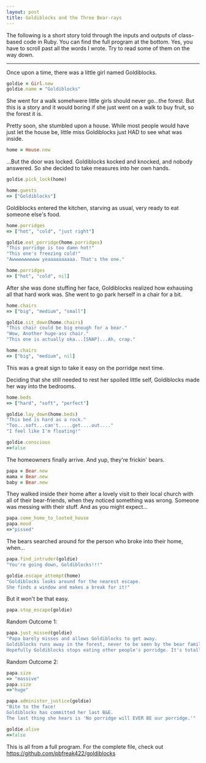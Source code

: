 ```yaml
---
layout: post
title: Goldiblocks and the Three Bear-rays
---
```




The following is a short story told through the inputs and outputs of class-based code in Ruby. You can find the full program at the bottom. Yes, you have to scroll past all the words I wrote. Try to read some of them on the way down.

---


Once upon a time, there was a little girl named Goldiblocks. 

``` ruby
goldie = Girl.new
goldie.name = "Goldiblocks"
```

She went for a walk somehwere little girls should never go...the forest. But this is a story and it would boring if she just went on a walk to buy fruit, so the forest it is. 

Pretty soon, she stumbled upon a house. While most people would have just let the house be, little miss Goldiblocks just HAD to see what was inside.

``` ruby
home = House.new
```

...But the door was locked. Goldiblocks kocked and knocked, and nobody answered. So she decided to take measures into her own hands.

``` ruby
goldie.pick_lock(home)

home.guests 
=> ["Goldiblocks"]
```

Goldiblocks entered the kitchen, starving as usual, very ready to eat someone else's food.

``` ruby
home.porridges
=> ["hot", "cold", "just right"]

goldie.eat_porridge(home.porridges)
"This porridge is too damn hot!"
"This one's freezing cold!"
"Awwwwwwwwww yeaaaaaaaaaa. That's the one."

home.porridges
=> ["hot", "cold", nil]
```

After she was done stuffing her face, Goldiblocks realized how exhausing all that hard work was. She went to go park herself in a chair for a bit.

``` ruby
home.chairs
=> ["big", "medium", "small"]

goldie.sit_down(home.chairs)
"This chair could be big enough for a bear."
"Wow, Another huge-ass chair."
"This one is actually oka...[SNAP]...Ah, crap."

home.chairs
=> ["big", "medium", nil]
```

This was a great sign to take it easy on the porridge next time.

Deciding that she still needed to rest her spoiled little self, Goldiblocks made her way into the bedrooms.

``` ruby
home.beds
=> ["hard", "soft", "perfect"]

goldie.lay_down(home.beds)
"This bed is hard as a rock."
"Too...soft...can't.....get....out...."
"I feel like I'm floating!"

goldie.conscious
=>false
```

The homeowners finally arrive. And yup, they're frickin' bears.

``` ruby
papa = Bear.new
mama = Bear.new
baby = Bear.new
```

They walked inside their home after a lovely visit to their local church with all of their bear-friends, when they noticed something was wrong. Someone was messing with their stuff. And as you might expect...

``` ruby
papa.come_home_to_looted_house
papa.mood
=>"pissed"
```

The bears searched around for the person who broke into their home, when...

``` ruby
papa.find_intruder(goldie)
"You're going down, Goldiblocks!!!"

goldie.escape_attempt(home)
"Goldiblocks looks around for the nearest escape.
She finds a window and makes a break for it!"
```

But it won't be that easy.

``` ruby
papa.stop_escape(goldie)
```

Random Outcome 1:

``` ruby
papa.just_missed(goldie)
"Papa barely misses and allows Goldiblocks to get away.
Goldiblocks runs away in the forest, never to be seen by the bear family again.
Hopefully Goldiblocks stops eating other people's porridge. It's totally not cool."
```

Random Outcome 2:

``` ruby
papa.size
=> "massive"
papa.size
=>"huge"

papa.administer_justice(goldie)
"Bite to the face!
Goldiblocks has committed her last B&E.
The last thing she hears is 'No porridge will EVER BE our porridge.'"

goldie.alive
=>false
```

This is all from a full program. For the complete file, check out https://github.com/pbfreak422/goldiblocks

